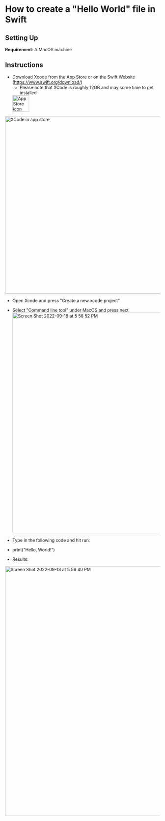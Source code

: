 # How to create a "Hello World" file in Swift 

## Setting Up 

**Requirement**: A MacOS machine 

## Instructions 

* Download Xcode from the App Store or on the Swift Website (https://www.swift.org/download/)
  * Please note that XCode is roughly 12GB and may some time to get installed 
  <img width="54" alt="App Store icon" src="https://user-images.githubusercontent.com/49759112/190929464-1bd42dae-a450-42e1-b336-9cbc5fd4f5d8.png">
<img width="576" alt="XCode in app store" src="https://user-images.githubusercontent.com/49759112/190929454-40593d38-eff4-4662-8063-321be3c0e4da.png">

* Open Xcode and press "Create a new xcode project" 
 * Select "Command line tool" under MacOS and press next
    <img width="716" alt="Screen Shot 2022-09-18 at 5 58 52 PM" src="https://user-images.githubusercontent.com/49759112/190929624-7d24f75e-0010-4e6b-8385-24d0b6f8e344.png">

* Type in the following code and hit run: 
 * print("Hello, World!")
 * Results: 
 <img width="811" alt="Screen Shot 2022-09-18 at 5 56 40 PM" src="https://user-images.githubusercontent.com/49759112/190929536-ae1cf56e-5ac8-46c7-abf8-5fcc5bd8ca60.png">
